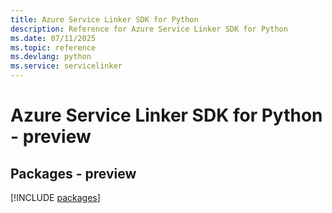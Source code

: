 ```yaml
---
title: Azure Service Linker SDK for Python
description: Reference for Azure Service Linker SDK for Python
ms.date: 07/11/2025
ms.topic: reference
ms.devlang: python
ms.service: servicelinker
---
```

# Azure Service Linker SDK for Python - preview
## Packages - preview
[!INCLUDE [packages](service-linker-index.md)]